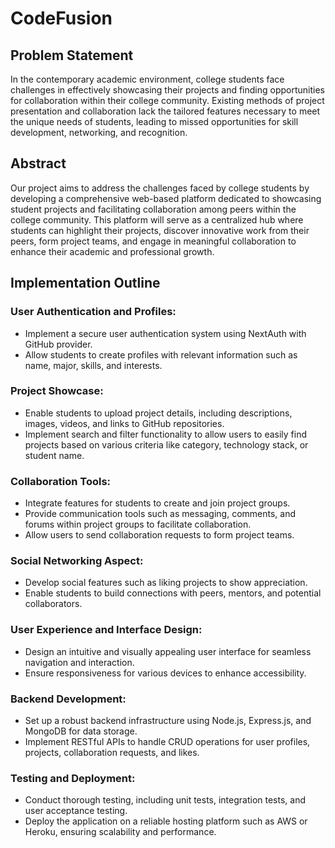 # CodeFusion

## Problem Statement
In the contemporary academic environment, college students face challenges in effectively showcasing their projects and finding opportunities for collaboration within their college community. Existing methods of project presentation and collaboration lack the tailored features necessary to meet the unique needs of students, leading to missed opportunities for skill development, networking, and recognition.

## Abstract
Our project aims to address the challenges faced by college students by developing a comprehensive web-based platform dedicated to showcasing student projects and facilitating collaboration among peers within the college community. This platform will serve as a centralized hub where students can highlight their projects, discover innovative work from their peers, form project teams, and engage in meaningful collaboration to enhance their academic and professional growth.

## Implementation Outline
### User Authentication and Profiles:
- Implement a secure user authentication system using NextAuth with GitHub provider.
- Allow students to create profiles with relevant information such as name, major, skills, and interests.

### Project Showcase:
- Enable students to upload project details, including descriptions, images, videos, and links to GitHub repositories.
- Implement search and filter functionality to allow users to easily find projects based on various criteria like category, technology stack, or student name.

### Collaboration Tools:
- Integrate features for students to create and join project groups.
- Provide communication tools such as messaging, comments, and forums within project groups to facilitate collaboration.
- Allow users to send collaboration requests to form project teams.

### Social Networking Aspect:
- Develop social features such as liking projects to show appreciation.
- Enable students to build connections with peers, mentors, and potential collaborators.

### User Experience and Interface Design:
- Design an intuitive and visually appealing user interface for seamless navigation and interaction.
- Ensure responsiveness for various devices to enhance accessibility.

### Backend Development:
- Set up a robust backend infrastructure using Node.js, Express.js, and MongoDB for data storage.
- Implement RESTful APIs to handle CRUD operations for user profiles, projects, collaboration requests, and likes.

### Testing and Deployment:
- Conduct thorough testing, including unit tests, integration tests, and user acceptance testing.
- Deploy the application on a reliable hosting platform such as AWS or Heroku, ensuring scalability and performance.
